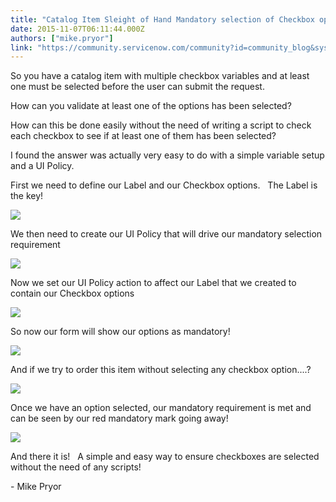 ```yaml
---
title: "Catalog Item Sleight of Hand Mandatory selection of Checkbox options without writing scripts"
date: 2015-11-07T06:11:44.000Z
authors: ["mike.pryor"]
link: "https://community.servicenow.com/community?id=community_blog&sys_id=33ed622ddbd0dbc01dcaf3231f961904"
---
```

<p>So you have a catalog item with multiple checkbox variables and at least one must be selected before the user can submit the request.</p><p></p><p>How can you validate at least one of the options has been selected?</p><p>How can this be done easily without the need of writing a script to check each checkbox to see if at least one of them has been selected?</p><p></p><p>I found the answer was actually very easy to do with a simple variable setup and a UI Policy.</p><p></p><p>First we need to define our Label and our Checkbox options.   The Label is the key!</p><p><img  class="image-1 jive-image" src="cdf91402dbd45344e9737a9e0f961918.iix" style="max-width: 1200px; max-height: 900px;"/></p><p></p><p></p><p>We then need to create our UI Policy that will drive our mandatory selection requirement</p><p><img  class="image-2 jive-image" src="4786b735dbdcdfc0b322f4621f96198e.iix" style="max-width: 1200px; max-height: 900px;"/></p><p></p><p></p><p>Now we set our UI Policy action to affect our Label that we created to contain our Checkbox options</p><p><img  class="image-3 jive-image" src="df69d506dbd813043eb27a9e0f961997.iix" style="max-width: 1200px; max-height: 900px;"/></p><p></p><p></p><p>So now our form will show our options as mandatory!</p><p><img  class="jive-image image-4" src="f3a9f802db1497041dcaf3231f9619c9.iix" style="max-width: 1200px; max-height: 900px;"/></p><p></p><p>And if we try to order this item without selecting any checkbox option....?</p><p><img  class="image-5 jive-image" src="894f1c4edb1057049c9ffb651f96196c.iix" style="max-width: 1200px; max-height: 900px;"/></p><p></p><p></p><p>Once we have an option selected, our mandatory requirement is met and can be seen by our red mandatory mark going away!</p><p><img  class="image-6 jive-image" src="955cbf75dbd0db048c8ef4621f961988.iix" style="max-width: 1200px; max-height: 900px;"/></p><p></p><p></p><p>And there it is!   A simple and easy way to ensure checkboxes are selected without the need of any scripts!</p><p></p><p></p><p>- Mike Pryor</p>